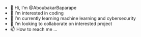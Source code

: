 - 👋 Hi, I’m @AboubakarBaparape
- 👀 I’m interested in coding
- 🌱 I’m currently learning machine learning and cybersecurity
- 💞️ I’m looking to collaborate on interested project
- 📫 How to reach me ...

<!---
AboubakarBaparape/AboubakarBaparape is a ✨ special ✨ repository because its `README.md` (this file) appears on your GitHub profile.
You can click the Preview link to take a look at your changes.
--->
